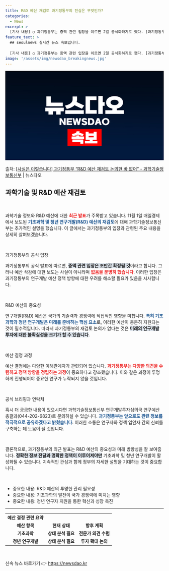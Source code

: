 ```yaml
---
title: R&D 예산 재검토 과기정통부의 진실은 무엇인가?
categories:
  - News
excerpt: >
  [기사 내용] ○ 과기정통부는 증액 관련 입장을 이르면 2일 공식화하기로 했다. [과기정통부 설명] ○ 과기…
feature_text: >
  ## seoulnews 실시간 뉴스 속보입니다.

  [기사 내용] ○ 과기정통부는 증액 관련 입장을 이르면 2일 공식화하기로 했다. [과기정통부 설명] ○ 과기…
image: '/assets/img/newsdao_breakingnews.jpg'
---
```


![뉴스다오 속보](/assets/img/newsdao_breakingnews.jpg)

<p>출처: <a href="https://newsdao.kr/2384" rel="dofollow">[사실은 이렇습니다] 과기정통부 “R&D 예산 재검토 논의한 바 없어” - 과학기술정보통신부</a> | 뉴스다오</p>

<h2 data-ke-size="size26">과학기술 및 R&D 예산 재검토</h2>

<p data-ke-size="size16">&nbsp;</p>

과학기술 정보와 R&D 예산에 대한 <b><span style="color: #ee2323;">최근 발표</span></b>가 주목받고 있습니다. 11월 1일 매일경제에서 보도된 <b><span style="color: #1a5490;">기초과학 및 청년 연구개발(R&D) 예산의 재검토</span></b>에 대해 과학기술정보통신부는 추가적인 설명을 했습니다. 이 글에서는 과기정통부의 입장과 관련된 주요 내용을 상세히 살펴보겠습니다.

<p data-ke-size="size16">&nbsp;</p>

과기정통부의 공식 입장

과기정통부의 공식 발표에 따르면, <b><span style="background-color: #21538527;">증액 관련 입장은 조만간 확정될 것</span></b>이라고 합니다. 그러나 예산 삭감에 대한 보도는 사실이 아니라며 <b><span style="color: #ee2323;">없음을 분명히 했습니다</span></b>. 이러한 입장은 과기정통부의 연구개발 예산 정책 방향에 대한 우려를 해소할 필요가 있음을 시사합니다. 

<p data-ke-size="size16">&nbsp;</p>

R&D 예산의 중요성

연구개발(R&D) 예산은 국가의 기술력과 경쟁력에 직접적인 영향을 미칩니다. <b><span style="color: #1a5490;">특히 기초과학과 청년 연구개발은 미래를 준비하는 핵심 요소</span></b>로, 이러한 예산이 충분히 지원되는 것이 필수적입니다. 따라서 과기정통부의 재검토 논의가 없다는 것은 <b><span style="background-color: #21538527;">미래의 연구개발 투자에 대한 불확실성을 크기가 할 수 있습니다</span></b>.

<p data-ke-size="size16">&nbsp;</p>

예산 결정 과정

예산 결정에는 다양한 이해관계자가 관련되어 있습니다. <b><span style="color: #ee2323;">과기정통부는 다양한 의견을 수렴하고 정책 방향을 정립하는 과정</span></b>이 중요하다고 강조했습니다. 이와 같은 과정이 투명하게 진행되어야 중요한 연구가 누락되지 않을 것입니다.

<p data-ke-size="size16">&nbsp;</p>

공식 브리핑과 연락처

혹시 더 궁금한 내용이 있으시다면 과학기술정보통신부 연구개발투자심의국 연구예산총괄과(044-202-6823)로 문의하실 수 있습니다. <b><span style="color: #1a5490;">과기정통부는 앞으로도 관련 정보를 적극적으로 공유하겠다고 밝혔습니다</span></b>. 이러한 소통은 연구자와 정책 입안자 간의 신뢰를 구축하는 데 도움이 될 것입니다.

<p data-ke-size="size16">&nbsp;</p>

결론적으로, 과기정통부의 최근 발표는 R&D 예산의 중요성과 미래 방향성을 잘 보여줍니다. <b><span style="background-color: #21538527;">정확한 정보 전달과 명확한 정책이 이루어져야만</span></b> 기초과학 및 청년 연구개발이 활성화될 수 있습니다. 지속적인 관심과 함께 정부의 자세한 설명을 기대하는 것이 중요합니다. 

<p data-ke-size="size16">&nbsp;</p>

<ul>
    <li>중요한 내용: R&D 예산의 투명한 관리 필요성</li>
    <li>중요한 내용: 기초과학의 발전이 국가 경쟁력에 미치는 영향</li>
    <li>중요한 내용: 청년 연구자 지원을 통한 혁신과 성장 촉진</li>
</ul>

<hr>

<table>
    <tr>
        <td style="text-align: center; height: 17px;"><b>예산 결정 관련 요약</b></td>
    </tr>
    <tr>
        <td style="text-align: center; height: 17px;"><b>예산 항목</b></td>
        <td style="text-align: center; height: 17px;"><b>현재 상태</b></td>
        <td style="text-align: center; height: 17px;"><b>향후 계획</b></td>
    </tr>
    <tr>
        <td style="text-align: center; height: 17px;"><b>기초과학</b></td>
        <td style="text-align: center; height: 17px;"><b>상태 분석 필요</b></td>
        <td style="text-align: center; height: 17px;"><b>전문가 의견 수렴</b></td>
    </tr>
    <tr>
        <td style="text-align: center; height: 17px;"><b>청년 연구개발</b></td>
        <td style="text-align: center; height: 17px;"><b>상태 분석 필요</b></td>
        <td style="text-align: center; height: 17px;"><b>투자 확대 논의</b></td>
    </tr>
</table>

<p data-ke-size="size16">&nbsp;</p> 

신속 뉴스 바로가기 👉 <a href="https://newsdao.kr" rel="dofollow">https://newsdao.kr</a>



